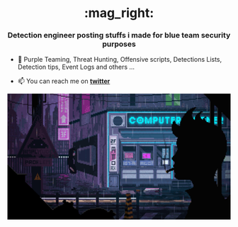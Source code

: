 <h1 align="center"> :mag_right:</h1>
<h3 align="center">Detection engineer posting stuffs i made for blue team security purposes</h3>

- 📝 Purple Teaming, Threat Hunting, Offensive scripts, Detections Lists, Detection tips, Event Logs and others ...  

- 📫 You can reach me on **[twitter](https://twitter.com/mthcht)**

<p align="center">
  <img src="https://github.com/mthcht/mthcht/blob/master/img/img.gif">
  </p>

